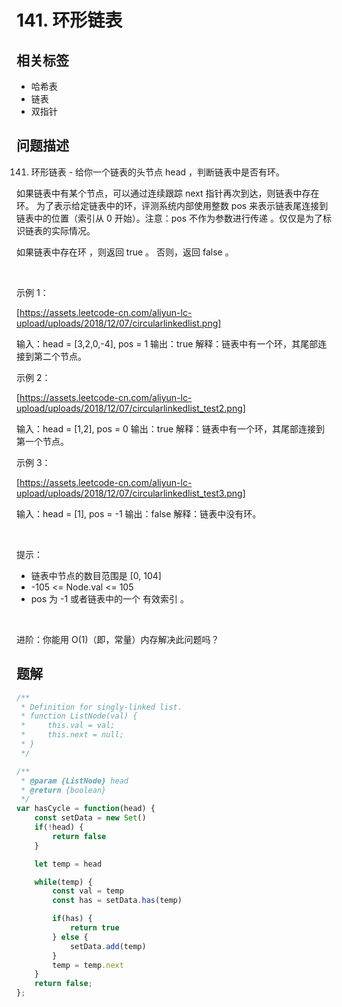
# 141. 环形链表

## 相关标签

- 哈希表
- 链表
- 双指针

## 问题描述 

141. 环形链表 - 给你一个链表的头节点 head ，判断链表中是否有环。

如果链表中有某个节点，可以通过连续跟踪 next 指针再次到达，则链表中存在环。 为了表示给定链表中的环，评测系统内部使用整数 pos 来表示链表尾连接到链表中的位置（索引从 0 开始）。注意：pos 不作为参数进行传递 。仅仅是为了标识链表的实际情况。

如果链表中存在环 ，则返回 true 。 否则，返回 false 。

 

示例 1：

[https://assets.leetcode-cn.com/aliyun-lc-upload/uploads/2018/12/07/circularlinkedlist.png]


输入：head = [3,2,0,-4], pos = 1
输出：true
解释：链表中有一个环，其尾部连接到第二个节点。


示例 2：

[https://assets.leetcode-cn.com/aliyun-lc-upload/uploads/2018/12/07/circularlinkedlist_test2.png]


输入：head = [1,2], pos = 0
输出：true
解释：链表中有一个环，其尾部连接到第一个节点。


示例 3：

[https://assets.leetcode-cn.com/aliyun-lc-upload/uploads/2018/12/07/circularlinkedlist_test3.png]


输入：head = [1], pos = -1
输出：false
解释：链表中没有环。


 

提示：

 * 链表中节点的数目范围是 [0, 104]
 * -105 <= Node.val <= 105
 * pos 为 -1 或者链表中的一个 有效索引 。

 

进阶：你能用 O(1)（即，常量）内存解决此问题吗？

## 题解


```ts
/**
 * Definition for singly-linked list.
 * function ListNode(val) {
 *     this.val = val;
 *     this.next = null;
 * }
 */

/**
 * @param {ListNode} head
 * @return {boolean}
 */
var hasCycle = function(head) {
    const setData = new Set() 
    if(!head) {
        return false
    }

    let temp = head

    while(temp) {
        const val = temp 
        const has = setData.has(temp) 

        if(has) {
            return true
        } else {
            setData.add(temp)
        }
        temp = temp.next
    }
    return false;
};
````